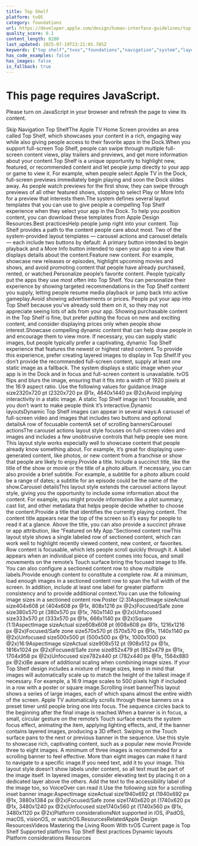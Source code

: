 ```yaml
---
title: Top Shelf
platform: tvOS
category: foundations
url: https://developer.apple.com/design/human-interface-guidelines/top-shelf
quality_score: 0.1
content_length: 8280
last_updated: 2025-07-19T23:21:01.785Z
keywords: ["top shelf","tvos","foundations","navigation","system","layout","design","buttons","images","controls","accessibility","voiceover"]
has_code_examples: false
has_images: false
is_fallback: true
---
```


# This page requires JavaScript.

Please turn on JavaScript in your browser and refresh the page to view its content.

Skip Navigation Top ShelfThe Apple TV Home Screen provides an area called Top Shelf, which showcases your content in a rich, engaging way while also giving people access to their favorite apps in the Dock.When you support full-screen Top Shelf, people can swipe through multiple full-screen content views, play trailers and previews, and get more information about your content.Top Shelf is a unique opportunity to highlight new, featured, or recommended content and let people jump directly to your app or game to view it. For example, when people select Apple TV in the Dock, full-screen previews immediately begin playing and soon the Dock slides away. As people watch previews for the first show, they can swipe through previews of all other featured shows, stopping to select Play or More Info for a preview that interests them.The system defines several layout templates that you can use to give people a compelling Top Shelf experience when they select your app in the Dock. To help you position content, you can download these templates from Apple Design Resources.Best practicesHelp people jump right into your content. Top Shelf provides a path to the content people care about most. Two of the system-provided layout templates — carousel actions and carousel details — each include two buttons by default: A primary button intended to begin playback and a More Info button intended to open your app to a view that displays details about the content.Feature new content. For example, showcase new releases or episodes, highlight upcoming movies and shows, and avoid promoting content that people have already purchased, rented, or watched.Personalize people’s favorite content. People typically put the apps they use most often into Top Shelf. You can personalize their experience by showing targeted recommendations in the Top Shelf content you supply, letting people resume media playback or jump back into active gameplay.Avoid showing advertisements or prices. People put your app into Top Shelf because you’ve already sold them on it, so they may not appreciate seeing lots of ads from your app. Showing purchasable content in the Top Shelf is fine, but prefer putting the focus on new and exciting content, and consider displaying prices only when people show interest.Showcase compelling dynamic content that can help draw people in and encourage them to view more. If necessary, you can supply static images, but people typically prefer a captivating, dynamic Top Shelf experience that features the newest or highest rated content. To provide this experience, prefer creating layered images to display in Top Shelf.If you don’t provide the recommended full-screen content, supply at least one static image as a fallback. The system displays a static image when your app is in the Dock and in focus and full-screen content is unavailable. tvOS flips and blurs the image, ensuring that it fits into a width of 1920 pixels at the 16:9 aspect ratio. Use the following values for guidance.Image size2320x720 pt (2320x720 px @1x, 4640x1440 px @2x)Avoid implying interactivity in a static image. A static Top Shelf image isn’t focusable, and you don’t want to make people think it’s interactive.Dynamic layoutsDynamic Top Shelf images can appear in several ways:A carousel of full-screen video and images that includes two buttons and optional detailsA row of focusable contentA set of scrolling bannersCarousel actionsThe carousel actions layout style focuses on full-screen video and images and includes a few unobtrusive controls that help people see more. This layout style works especially well to showcase content that people already know something about. For example, it’s great for displaying user-generated content, like photos, or new content from a franchise or show that people are likely to enjoy.Provide a title. Include a succinct title, like the title of the show or movie or the title of a photo album. If necessary, you can also provide a brief subtitle. For example, a subtitle for a photo album could be a range of dates; a subtitle for an episode could be the name of the show.Carousel detailsThis layout style extends the carousel actions layout style, giving you the opportunity to include some information about the content. For example, you might provide information like a plot summary, cast list, and other metadata that helps people decide whether to choose the content.Provide a title that identifies the currently playing content. The content title appears near the top of the screen so it’s easy for people to read it at a glance. Above the title, you can also provide a succinct phrase or app attribution, like “Featured on My App.”Sectioned content rowThis layout style shows a single labeled row of sectioned content, which can work well to highlight recently viewed content, new content, or favorites. Row content is focusable, which lets people scroll quickly through it. A label appears when an individual piece of content comes into focus, and small movements on the remote’s Touch surface bring the focused image to life. You can also configure a sectioned content row to show multiple labels.Provide enough content to constitute a complete row. At a minimum, load enough images in a sectioned content row to span the full width of the screen. In addition, include at least one label for greater platform consistency and to provide additional context.You can use the following image sizes in a sectioned content row.Poster (2:3)AspectImage sizeActual size404x608 pt (404x608 px @1x, 808x1216 px @2x)Focused/Safe zone size380x570 pt (380x570 px @1x, 760x1140 px @2x)Unfocused size333x570 pt (333x570 px @1x, 666x1140 px @2x)Square (1:1)AspectImage sizeActual size608x608 pt (608x608 px @1x, 1216x1216 px @2x)Focused/Safe zone size570x570 pt (570x570 px @1x, 1140x1140 px @2x)Unfocused size500x500 pt (500x500 px @1x, 1000x1000 px @2x)16:9AspectImage sizeActual size908x512 pt (908x512 px @1x, 1816x1024 px @2x)Focused/Safe zone size852x479 pt (852x479 px @1x, 1704x958 px @2x)Unfocused size782x440 pt (782x440 px @1x, 1564x880 px @2x)Be aware of additional scaling when combining image sizes. If your Top Shelf design includes a mixture of image sizes, keep in mind that images will automatically scale up to match the height of the tallest image if necessary. For example, a 16:9 image scales to 500 pixels high if included in a row with a poster or square image.Scrolling inset bannerThis layout shows a series of large images, each of which spans almost the entire width of the screen. Apple TV automatically scrolls through these banners on a preset timer until people bring one into focus. The sequence circles back to the beginning after the final image is reached.When a banner is in focus, a small, circular gesture on the remote’s Touch surface enacts the system focus effect, animating the item, applying lighting effects, and, if the banner contains layered images, producing a 3D effect. Swiping on the Touch surface pans to the next or previous banner in the sequence. Use this style to showcase rich, captivating content, such as a popular new movie.Provide three to eight images. A minimum of three images is recommended for a scrolling banner to feel effective. More than eight images can make it hard to navigate to a specific image.If you need text, add it to your image. This layout style doesn’t show labels under content, so all text must be part of the image itself. In layered images, consider elevating text by placing it on a dedicated layer above the others. Add the text to the accessibility label of the image too, so VoiceOver can read it.Use the following size for a scrolling inset banner image:AspectImage sizeActual size1940x692 pt (1940x692 px @1x, 3880x1384 px @2x)Focused/Safe zone size1740x620 pt (1740x620 px @1x, 3480x1240 px @2x)Unfocused size1740x560 pt (1740x560 px @1x, 3480x1120 px @2x)Platform considerationsNot supported in iOS, iPadOS, macOS, visionOS, or watchOS.ResourcesRelatedApple Design ResourcesVideos Mastering the Living Room With tvOS Current page is Top Shelf Supported platforms Top Shelf Best practices Dynamic layouts Platform considerations Resources